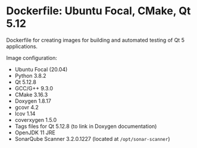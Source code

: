 # Dockerfile: Ubuntu Focal, CMake, Qt 5.12

Dockerfile for creating images for building and automated testing of Qt 5 applications.

Image configuration:
- Ubuntu Focal (20.04)
- Python 3.8.2
- Qt 5.12.8
- GCC/G++ 9.3.0
- CMake 3.16.3
- Doxygen 1.8.17
- gcovr 4.2
- lcov 1.14
- coverxygen 1.5.0
- Tags files for Qt 5.12.8 (to link in Doxygen documentation)
- OpenJDK 11 JRE
- SonarQube Scanner 3.2.0.1227 (located at `/opt/sonar-scanner`)